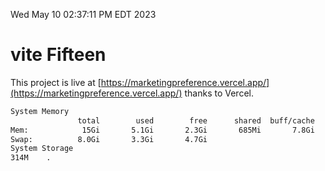 Wed May 10 02:37:11 PM EDT 2023

# vite Fifteen


This project is live at [https://marketingpreference.vercel.app/](https://marketingpreference.vercel.app/) thanks to Vercel.

```bash
System Memory
               total        used        free      shared  buff/cache   available
Mem:            15Gi       5.1Gi       2.3Gi       685Mi       7.8Gi       9.1Gi
Swap:          8.0Gi       3.3Gi       4.7Gi
System Storage
314M	.
```
```bash
